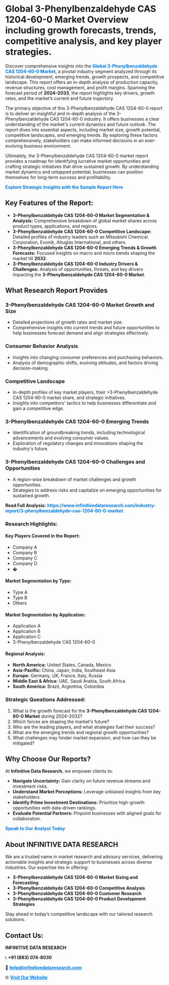 <h1>Global 3-Phenylbenzaldehyde CAS 1204-60-0 Market Overview including growth forecasts, trends, competitive analysis, and key player strategies.</h1>
<p>
Discover comprehensive insights into the 
<a href="https://www.infinitivedataresearch.com/industry-report/3-phenylbenzaldehyde-cas-1204-60-0-market" rel="dofollow" style="color: #007BFF; text-decoration: none;"><strong>Global 3-Phenylbenzaldehyde CAS 1204-60-0 Market</strong></a>, a pivotal industry segment analyzed through its historical development, emerging trends, growth prospects, and competitive landscape. This report offers an in-depth analysis of production capacity, revenue structures, cost management, and profit margins. Spanning the forecast period of <strong>2024–2033</strong>, the report highlights key drivers, growth rates, and the market’s current and future trajectory.
</p>
<p>
The primary objective of this 3-Phenylbenzaldehyde CAS 1204-60-0 report is to deliver an insightful and in-depth analysis of the 3-Phenylbenzaldehyde CAS 1204-60-0 industry. It offers businesses a clear understanding of the market's current dynamics and future outlook. The report dives into essential aspects, including market size, growth potential, competitive landscapes, and emerging trends. By exploring these factors comprehensively, stakeholders can make informed decisions in an ever-evolving business environment.
</p>
<p>
Ultimately, the 3-Phenylbenzaldehyde CAS 1204-60-0 market report provides a roadmap for identifying lucrative market opportunities and crafting strategic initiatives that drive sustained growth. By understanding market dynamics and untapped potential, businesses can position themselves for long-term success and profitability.
</p>
<p>
<a href="https://www.infinitivedataresearch.com/request-sample/reportId=103073" style="color: #007BFF; text-decoration: none;"><strong>Explore Strategic Insights with the Sample Report Here</strong></a>
</p>

<h2>Key Features of the Report:</h2>
<ul>
<li><strong>3-Phenylbenzaldehyde CAS 1204-60-0 Market Segmentation & Analysis:</strong> Comprehensive breakdown of global market shares across product types, applications, and regions.</li>
<li><strong>3-Phenylbenzaldehyde CAS 1204-60-0 Competitive Landscape:</strong> Detailed profiles of industry leaders such as Mitsubishi Chemical Corporation, Evonik, Altuglas International, and others.</li>
<li><strong>3-Phenylbenzaldehyde CAS 1204-60-0 Emerging Trends & Growth Forecasts:</strong> Focused insights on macro and micro trends shaping the market till <strong>2032</strong>.</li>
<li><strong>3-Phenylbenzaldehyde CAS 1204-60-0 Industry Drivers & Challenges:</strong> Analysis of opportunities, threats, and key drivers impacting the <strong>3-Phenylbenzaldehyde CAS 1204-60-0 Market</strong>.</li>
</ul>

<h2>What Research Report Provides</h2>
<h3>3-Phenylbenzaldehyde CAS 1204-60-0 Market Growth and Size</h3>
<ul>
<li>Detailed projections of growth rates and market size.</li>
<li>Comprehensive insights into current trends and future opportunities to help businesses forecast demand and align strategies effectively.</li>
</ul>

<h3>Consumer Behavior Analysis</h3>
<ul>
<li>Insights into changing consumer preferences and purchasing behaviors.</li>
<li>Analysis of demographic shifts, evolving attitudes, and factors driving decision-making.</li>
</ul>

<h3>Competitive Landscape</h3>
<ul>
<li>In-depth profiles of key market players, their >3-Phenylbenzaldehyde CAS 1204-60-0 market share, and strategic initiatives.</li>
<li>Insights into competitors' tactics to help businesses differentiate and gain a competitive edge.</li>
</ul>

<h3>3-Phenylbenzaldehyde CAS 1204-60-0 Emerging Trends</h3>
<ul>
<li>Identification of groundbreaking trends, including technological advancements and evolving consumer values.</li>
<li>Exploration of regulatory changes and innovations shaping the industry's future.</li>
</ul>

<h3>3-Phenylbenzaldehyde CAS 1204-60-0 Challenges and Opportunities</h3>
<ul>
<li>A region-wise breakdown of market challenges and growth opportunities.</li>
<li>Strategies to address risks and capitalize on emerging opportunities for sustained growth.</li>
</ul>
<p><strong>Read Full Analysis:</strong> <a href="https://www.infinitivedataresearch.com/industry-report/3-phenylbenzaldehyde-cas-1204-60-0-market" rel="dofollow" style="color: #007BFF; text-decoration: none;"><strong>https://www.infinitivedataresearch.com/industry-report/3-phenylbenzaldehyde-cas-1204-60-0-market</strong></a></p>
<h3>Research Highlights:</h3>
<h4>Key Players Covered in the Report:</h4>
<ul><li>Company A</li><li>Company B</li><li>Company C</li><li>Company D</li><li>�</li></ul>
<h4>Market Segmentation by Type:</h4>
<ul><li>Type A</li><li>Type B</li><li>Others</li></ul>
<h4>Market Segmentation by Application:</h4>
<ul><li>Application A</li><li>Application B</li><li>Application C</li><li>3-Phenylbenzaldehyde CAS 1204-60-0</li></ul>

<h4>Regional Analysis:</h4>
<ul>
<li><strong>North America:</strong> United States, Canada, Mexico</li>
<li><strong>Asia-Pacific:</strong> China, Japan, India, Southeast Asia</li>
<li><strong>Europe:</strong> Germany, UK, France, Italy, Russia</li>
<li><strong>Middle East & Africa:</strong> UAE, Saudi Arabia, South Africa</li>
<li><strong>South America:</strong> Brazil, Argentina, Colombia</li>
</ul>

<h3>Strategic Questions Addressed:</h3>
<ol>
<li>What is the growth forecast for the <strong>3-Phenylbenzaldehyde CAS 1204-60-0 Market</strong> during 2024–2032?</li>
<li>Which forces are shaping the market's future?</li>
<li>Who are the leading players, and what strategies fuel their success?</li>
<li>What are the emerging trends and regional growth opportunities?</li>
<li>What challenges may hinder market expansion, and how can they be mitigated?</li>
</ol>

<h2>Why Choose Our Reports?</h2>
<p>At <strong>Infinitive Data Research</strong>, we empower clients to:</p>
<ul>
<li><strong>Navigate Uncertainty:</strong> Gain clarity on future revenue streams and investment risks.</li>
<li><strong>Understand Market Perceptions:</strong> Leverage unbiased insights from key stakeholders.</li>
<li><strong>Identify Prime Investment Destinations:</strong> Prioritize high-growth opportunities with data-driven rankings.</li>
<li><strong>Evaluate Potential Partners:</strong> Pinpoint businesses with aligned goals for collaboration.</li>
</ul>
<p><a href="https://www.infinitivedataresearch.com/industry-report/3-phenylbenzaldehyde-cas-1204-60-0-market" rel="dofollow" style="color: #007BFF; text-decoration: none;"><strong>Speak to Our Analyst Today</strong></a></p>

<h2>About INFINITIVE DATA RESEARCH</h2>
<p>We are a trusted name in market research and advisory services, delivering actionable insights and strategic support to businesses across diverse industries. Our expertise lies in offering:</p>
<ul>
<li><strong>3-Phenylbenzaldehyde CAS 1204-60-0 Market Sizing and Forecasting</strong></li>
<li><strong>3-Phenylbenzaldehyde CAS 1204-60-0 Competitive Analysis</strong></li>
<li><strong>3-Phenylbenzaldehyde CAS 1204-60-0 Customer Research</strong></li>
<li><strong>3-Phenylbenzaldehyde CAS 1204-60-0 Product Development Strategies</strong></li>
</ul>
<p>Stay ahead in today’s competitive landscape with our tailored research solutions.</p>

<h2>Contact Us:</h2>
<p><strong>INFINITIVE DATA RESEARCH</strong></p>
<p>📞 <strong>+91 (883) 074-8030</strong></p>
<p>📧 <strong><a href="mailto:help@infinitivedataresearch.com" style="color: #007BFF;">help@infinitivedataresearch.com</a></strong></p>
<p>🌐 <strong><a href="https://www.infinitivedataresearch.com" rel="dofollow" style="color: #007BFF;">Visit Our Website</a></strong></p>